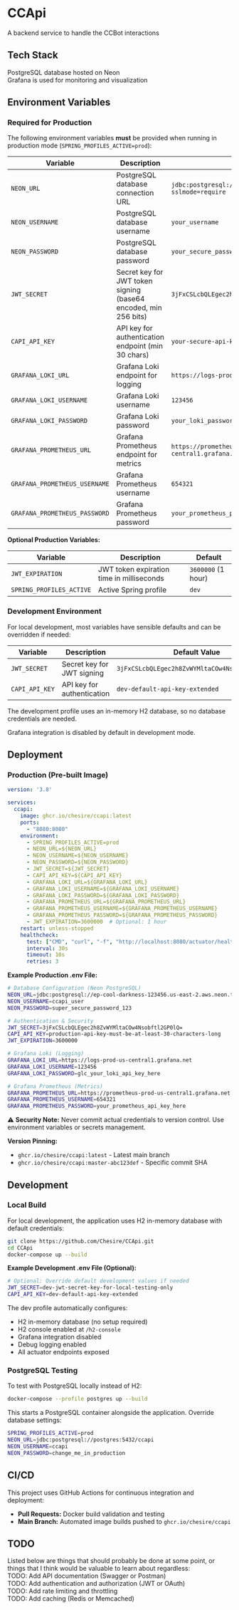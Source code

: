# CCApi

A backend service to handle the CCBot interactions

## Tech Stack

PostgreSQL database hosted on Neon  
Grafana is used for monitoring and visualization

## Environment Variables

### Required for Production

The following environment variables **must** be provided when running in production mode (`SPRING_PROFILES_ACTIVE=prod`):

| Variable | Description | Example |
|----------|-------------|---------|
| `NEON_URL` | PostgreSQL database connection URL | `jdbc:postgresql://your-db.neon.tech/ccapi?sslmode=require` |
| `NEON_USERNAME` | PostgreSQL database username | `your_username` |
| `NEON_PASSWORD` | PostgreSQL database password | `your_secure_password` |
| `JWT_SECRET` | Secret key for JWT token signing (base64 encoded, min 256 bits) | `3jFxCSLcbQLEgec2h8ZvWYMltaCOw4Nsobftl2GP0lQ=` |
| `CAPI_API_KEY` | API key for authentication endpoint (min 30 chars) | `your-secure-api-key-min-30-characters` |
| `GRAFANA_LOKI_URL` | Grafana Loki endpoint for logging | `https://logs-prod-us-central1.grafana.net` |
| `GRAFANA_LOKI_USERNAME` | Grafana Loki username | `123456` |
| `GRAFANA_LOKI_PASSWORD` | Grafana Loki password | `your_loki_password` |
| `GRAFANA_PROMETHEUS_URL` | Grafana Prometheus endpoint for metrics | `https://prometheus-prod-us-central1.grafana.net` |
| `GRAFANA_PROMETHEUS_USERNAME` | Grafana Prometheus username | `654321` |
| `GRAFANA_PROMETHEUS_PASSWORD` | Grafana Prometheus password | `your_prometheus_password` |

**Optional Production Variables:**

| Variable | Description | Default |
|----------|-------------|---------|
| `JWT_EXPIRATION` | JWT token expiration time in milliseconds | `3600000` (1 hour) |
| `SPRING_PROFILES_ACTIVE` | Active Spring profile | `dev` |

### Development Environment

For local development, most variables have sensible defaults and can be overridden if needed:

| Variable | Description | Default Value |
|----------|-------------|---------------|
| `JWT_SECRET` | Secret key for JWT signing | `3jFxCSLcbQLEgec2h8ZvWYMltaCOw4Nsobftl2GP0lQ=` |
| `CAPI_API_KEY` | API key for authentication | `dev-default-api-key-extended` |

The development profile uses an in-memory H2 database, so no database credentials are needed.

Grafana integration is disabled by default in development mode.

## Deployment

### Production (Pre-built Image)

```yaml
version: '3.8'

services:
  ccapi:
    image: ghcr.io/chesire/ccapi:latest
    ports:
      - "8080:8080"
    environment:
      - SPRING_PROFILES_ACTIVE=prod
      - NEON_URL=${NEON_URL}
      - NEON_USERNAME=${NEON_USERNAME}
      - NEON_PASSWORD=${NEON_PASSWORD}
      - JWT_SECRET=${JWT_SECRET}
      - CAPI_API_KEY=${CAPI_API_KEY}
      - GRAFANA_LOKI_URL=${GRAFANA_LOKI_URL}
      - GRAFANA_LOKI_USERNAME=${GRAFANA_LOKI_USERNAME}
      - GRAFANA_LOKI_PASSWORD=${GRAFANA_LOKI_PASSWORD}
      - GRAFANA_PROMETHEUS_URL=${GRAFANA_PROMETHEUS_URL}
      - GRAFANA_PROMETHEUS_USERNAME=${GRAFANA_PROMETHEUS_USERNAME}
      - GRAFANA_PROMETHEUS_PASSWORD=${GRAFANA_PROMETHEUS_PASSWORD}
      - JWT_EXPIRATION=3600000  # Optional: 1 hour
    restart: unless-stopped
    healthcheck:
      test: ["CMD", "curl", "-f", "http://localhost:8080/actuator/health"]
      interval: 30s
      timeout: 10s
      retries: 3
```

**Example Production .env File:**
```bash
# Database Configuration (Neon PostgreSQL)
NEON_URL=jdbc:postgresql://ep-cool-darkness-123456.us-east-2.aws.neon.tech/ccapi?sslmode=require
NEON_USERNAME=ccapi_user
NEON_PASSWORD=super_secure_password_123

# Authentication & Security
JWT_SECRET=3jFxCSLcbQLEgec2h8ZvWYMltaCOw4Nsobftl2GP0lQ=
CAPI_API_KEY=production-api-key-must-be-at-least-30-characters-long
JWT_EXPIRATION=3600000

# Grafana Loki (Logging)
GRAFANA_LOKI_URL=https://logs-prod-us-central1.grafana.net
GRAFANA_LOKI_USERNAME=123456
GRAFANA_LOKI_PASSWORD=glc_your_loki_api_key_here

# Grafana Prometheus (Metrics)
GRAFANA_PROMETHEUS_URL=https://prometheus-prod-us-central1.grafana.net
GRAFANA_PROMETHEUS_USERNAME=654321
GRAFANA_PROMETHEUS_PASSWORD=your_prometheus_api_key_here
```

⚠️ **Security Note:** Never commit actual credentials to version control. Use environment variables or secrets management.

**Version Pinning:**
- `ghcr.io/chesire/ccapi:latest` - Latest main branch
- `ghcr.io/chesire/ccapi:master-abc123def` - Specific commit SHA

## Development

### Local Build

For local development, the application uses H2 in-memory database with default credentials:

```bash
git clone https://github.com/Chesire/CCApi.git
cd CCApi
docker-compose up --build
```

**Example Development .env File (Optional):**
```bash
# Optional: Override default development values if needed
JWT_SECRET=dev-jwt-secret-key-for-local-testing-only
CAPI_API_KEY=dev-default-api-key-extended
```

The dev profile automatically configures:
- H2 in-memory database (no setup required)
- H2 console enabled at `/h2-console`
- Grafana integration disabled
- Debug logging enabled
- All actuator endpoints exposed

### PostgreSQL Testing

To test with PostgreSQL locally instead of H2:

```bash
docker-compose --profile postgres up --build
```

This starts a PostgreSQL container alongside the application. Override database settings:
```bash
SPRING_PROFILES_ACTIVE=prod
NEON_URL=jdbc:postgresql://postgres:5432/ccapi
NEON_USERNAME=ccapi
NEON_PASSWORD=change_me_in_production
```

## CI/CD

This project uses GitHub Actions for continuous integration and deployment:

- **Pull Requests:** Docker build validation and testing
- **Main Branch:** Automated image builds pushed to `ghcr.io/chesire/ccapi`

## TODO

Listed below are things that should probably be done at some point, or things that I think would be valuable to learn
about regardless:  
TODO: Add API documentation (Swagger or Postman)  
TODO: Add authentication and authorization (JWT or OAuth)  
TODO: Add rate limiting and throttling  
TODO: Add caching (Redis or Memcached)  
